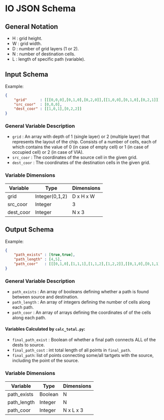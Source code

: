 # IO JSON Schema

## General Notation
- H : grid height.
- W : grid width.
- D : number of grid layers (1 or 2).
- N : number of destination cells.
- L : length of specific path (variable).

## Input Schema
Example:

```json
{
    "grid"      : [[[0,0,0],[0,1,0],[0,2,0]],[[1,0,0],[0,1,0],[0,2,1]]],
    "src_coor"  : [0,0,0],
    "dest_coor" : [[1,0,1],[0,2,2]]
}
```

### General Variable Description
- `grid` : An array with depth of 1 (single layer) or 2 (multiple layer) that represents the layout of the chip. Consists of a number of cells, each of which contains the value of 0 (in case of empty cell) or 1 (in case of occupied cell) or 2 (in case of VIA).
- `src_coor` : The coordinates of the source cell in the given grid.
- `dest_coor` : The coordinates of the destination cells in the given grid.

### Variable Dimensions

| Variable     | Type           | Dimensions |
|--------------|----------------|------------|
| grid         | Integer(0,1,2) | D x H x W  |
| src_coor     | Integer        | 3          |
| dest_coor    | Integer        | N x 3      |

## Output Schema
Example:

```json
{
    "path_exists" : [true,true],
    "path_length" : [4,5],
    "path_coor"   : [[[0,1,0],[1,1,1],[1,1,2],[1,2,2]],[[0,1,0],[0,1,1],[1,1,1],[1,1,2],[1,1,3]]]
}
```

### General Variable Description
- `path_exists` : An array of booleans defining whether a path is found between source and destination.
- `path_length` : An array of integers defining the number of cells along each path.
- `path_coor` : An array of arrays defining the coordinates of of the cells along each path.

#### Variables Calculated by `calc_total.py`:
- `final_path_exist` : Boolean of whether a final path connects ALL of the dests to source.
- `final_path_cost` : int total length of all points in `final_path`.
- `final_path`: list of points connecting some/all tartgets with the source, including the point of the source.

### Variable Dimensions

| Variable     | Type         | Dimensions |
|--------------|--------------|------------|
| path_exists  | Boolean      | N          |
| path_length  | Integer      | N          |
| path_coor    | Integer      | N x L x 3  |
